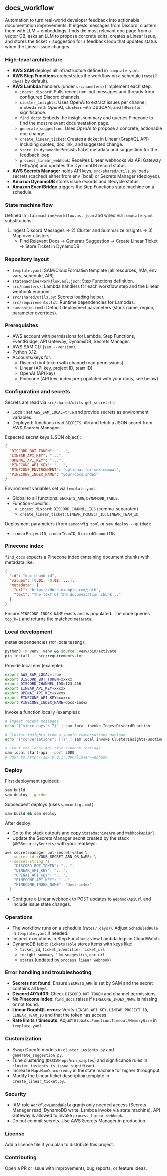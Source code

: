 ## docs_workflow

Automation to turn real-world developer feedback into actionable documentation improvements. It ingests messages from Discord, clusters them with LLM + embeddings, finds the most relevant doc page from a vector DB, asks an LLM to propose concrete edits, creates a Linear issue, and stores the ticket + suggestion for a feedback loop that updates status when the Linear issue changes.

### High-level architecture
- **AWS SAM** deploys all infrastructure defined in `template.yaml`.
- **AWS Step Functions** orchestrates the workflow on a schedule (`rate(7 days)` by default).
- **AWS Lambda** handlers (under `src/handlers/`) implement each step:
  - `ingest_discord`: Pulls recent non-bot messages and threads from configured Discord channels.
  - `cluster_insights`: Uses OpenAI to extract issues per channel, embeds with OpenAI, clusters with DBSCAN, and filters for significance.
  - `find_docs`: Embeds the insight summary and queries Pinecone to find the most relevant documentation page.
  - `generate_suggestion`: Uses OpenAI to propose a concrete, actionable doc change.
  - `create_linear_ticket`: Creates a ticket in Linear (GraphQL API) including quotes, doc link, and suggested change.
  - `store_in_dynamodb`: Persists ticket metadata and suggestion for the feedback loop.
  - `process_linear_webhook`: Receives Linear webhooks via API Gateway (HttpApi) and updates the DynamoDB record status.
- **AWS Secrets Manager** holds API keys; `src/shared/utils.py` loads secrets (cached) either from env (local) or Secrets Manager (deployed).
- **Amazon DynamoDB** stores issue records and lifecycle status.
- **Amazon EventBridge** triggers the Step Functions state machine on a schedule.

### State machine flow
Defined in `statemachine/workflow.asl.json` and wired via `template.yaml` substitutions:
1) Ingest Discord Messages → 2) Cluster and Summarize Insights → 3) Map over clusters:
   - Find Relevant Docs → Generate Suggestion → Create Linear Ticket → Store Ticket in DynamoDB

### Repository layout
- `template.yaml`: SAM/CloudFormation template (all resources, IAM, env vars, schedule, API).
- `statemachine/workflow.asl.json`: Step Functions definition.
- `src/handlers/`: Lambda handlers for each workflow step and the Linear webhook endpoint.
- `src/shared/utils.py`: Secrets loading helper.
- `src/requirements.txt`: Runtime dependencies for Lambdas.
- `samconfig.toml`: Default deployment parameters (stack name, region, parameter overrides).

### Prerequisites
- AWS account with permissions for Lambda, Step Functions, EventBridge, API Gateway, DynamoDB, Secrets Manager.
- AWS SAM CLI (`sam --version`).
- Python 3.12.
- Accounts/keys for:
  - Discord (bot token with channel read permissions)
  - Linear (API key, project ID, team ID)
  - OpenAI (API key)
  - Pinecone (API key; index pre-populated with your docs, see below)

### Configuration and secrets
Secrets are read via `src/shared/utils.get_secrets()`:
- Local: set `AWS_SAM_LOCAL=true` and provide secrets as environment variables.
- Deployed: functions read `SECRETS_ARN` and fetch a JSON secret from AWS Secrets Manager.

Expected secret keys (JSON object):
```json
{
  "DISCORD_BOT_TOKEN": "...",
  "LINEAR_API_KEY": "...",
  "OPENAI_API_KEY": "...",
  "PINECONE_API_KEY": "...",
  "PINECONE_ENVIRONMENT": "optional-for-sdk-compat",
  "PINECONE_INDEX_NAME": "your-docs-index"
}
```

Environment variables set via `template.yaml`:
- Global to all functions: `SECRETS_ARN`, `DYNAMODB_TABLE`.
- Function-specific:
  - `ingest_discord`: `DISCORD_CHANNEL_IDS` (comma-separated)
  - `create_linear_ticket`: `LINEAR_PROJECT_ID`, `LINEAR_TEAM_ID`

Deployment parameters (from `samconfig.toml` or `sam deploy --guided`):
- `LinearProjectID`, `LinearTeamID`, `DiscordChannelIDs`.

### Pinecone index
`find_docs` expects a Pinecone index containing document chunks with metadata like:
```json
{
  "id": "doc-chunk-id",
  "values": [0.01, -0.02, ...],
  "metadata": {
    "url": "https://docs.example.com/path",
    "text": "The text of the documentation chunk..."
  }
}
```
Ensure `PINECONE_INDEX_NAME` exists and is populated. The code queries `top_k=1` and returns the matched `metadata`.

### Local development
Install dependencies (for local testing):
```bash
python3 -m venv .venv && source .venv/bin/activate
pip install -r src/requirements.txt
```

Provide local env (example):
```bash
export AWS_SAM_LOCAL=true
export DISCORD_BOT_TOKEN=xxxxx
export DISCORD_CHANNEL_IDS=123,456
export LINEAR_API_KEY=xxxxx
export OPENAI_API_KEY=xxxxx
export PINECONE_API_KEY=xxxxx
export PINECONE_INDEX_NAME=docs-index
```

Invoke a function locally (examples):
```bash
# Ingest recent messages
echo '{"since_days": 7}' | sam local invoke IngestDiscordFunction

# Cluster insights from a sample conversations payload
echo '{"conversations": []}' | sam local invoke ClusterInsightsFunction

# Start the local API (for webhook testing)
sam local start-api --port 3000
# POST to http://127.0.0.1:3000/linear-webhook
```

### Deploy
First deployment (guided):
```bash
sam build
sam deploy --guided
```

Subsequent deploys (uses `samconfig.toml`):
```bash
sam build && sam deploy
```

After deploy:
- Go to the stack outputs and copy `StateMachineArn` and `WebhookApiUrl`.
- Update the Secrets Manager secret created by the stack (`AWSSecuritySecrets`) with your real keys:
```bash
aws secretsmanager put-secret-value \
  --secret-id <YOUR_SECRET_ARN_OR_NAME> \
  --secret-string '{
    "DISCORD_BOT_TOKEN": "...",
    "LINEAR_API_KEY": "...",
    "OPENAI_API_KEY": "...",
    "PINECONE_API_KEY": "...",
    "PINECONE_INDEX_NAME": "docs-index"
  }'
```
- Configure a Linear webhook to POST updates to `WebhookApiUrl` and include issue state changes.

### Operations
- The workflow runs on a schedule (`rate(7 days)`). Adjust `ScheduledRule` in `template.yaml` if needed.
- Inspect executions in Step Functions; view Lambda logs in CloudWatch.
- DynamoDB table: `TicketsTable` stores items with keys like:
  - `ticket_id`, `ticket_identifier`, `ticket_url`
  - `insight_summary`, `llm_suggestion`, `doc_url`
  - `status` (updated by `process_linear_webhook`)

### Error handling and troubleshooting
- **Secrets not found**: Ensure `SECRETS_ARN` is set by SAM and the secret contains all keys.
- **Discord 401/403**: Check `DISCORD_BOT_TOKEN` and channel permissions.
- **No Pinecone index**: `find_docs` raises if `PINECONE_INDEX_NAME` is missing or not found.
- **Linear GraphQL errors**: Verify `LINEAR_API_KEY`, `LINEAR_PROJECT_ID`, `LINEAR_TEAM_ID` and that the token has access.
- **Rate limits / timeouts**: Adjust `Globals.Function.Timeout/MemorySize` in `template.yaml`.

### Customization
- Swap OpenAI models in `cluster_insights.py` and `generate_suggestion.py`.
- Tune clustering (`DBSCAN` `eps`/`min_samples`) and significance rules in `cluster_insights.is_issue_significant`.
- Increase `Map.MaxConcurrency` in the state machine for higher throughput.
- Modify the Linear ticket description template in `create_linear_ticket.py`.

### Security
- IAM role `WorkflowLambdaRole` grants only needed access (Secrets Manager read, DynamoDB write, Lambda invoke via state machine). API Gateway is allowed to invoke `process_linear_webhook`.
- Do not commit secrets. Use AWS Secrets Manager in production.

### License
Add a license file if you plan to distribute this project.

### Contributing
Open a PR or issue with improvements, bug reports, or feature ideas.
